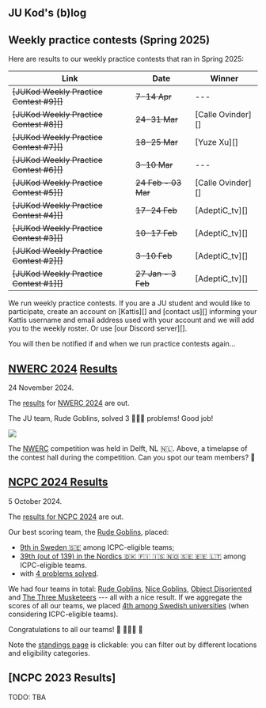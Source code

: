JU Kod's (b)log
---------------


## Weekly practice contests (Spring 2025)

Here are results to our weekly practice contests that ran in Spring 2025:

| Link                                      | Date                | Winner            |
| ----------------------------------------- | ------------------- | ----------------- |
| ~~[JUKod Weekly Practice Contest #9][]~~  | ~~7-14 Apr~~        | ---               |
| ~~[JUKod Weekly Practice Contest #8][]~~  | ~~24-31 Mar~~       | [Calle Ovinder][] |
| ~~[JUKod Weekly Practice Contest #7][]~~  | ~~18-25 Mar~~       | [Yuze Xu][]       |
| ~~[JUKod Weekly Practice Contest #6][]~~  | ~~3-10 Mar~~        | ---               |
| ~~[JUKod Weekly Practice Contest #5][]~~  | ~~24 Feb - 03 Mar~~ | [Calle Ovinder][] |
| ~~[JUKod Weekly Practice Contest #4][]~~  | ~~17-24 Feb~~       | [AdeptiC_tv][]    |
| ~~[JUKod Weekly Practice Contest #3][]~~  | ~~10-17 Feb~~       | [AdeptiC_tv][]    |
| ~~[JUKod Weekly Practice Contest #2][]~~  | ~~3-10 Feb~~        | [AdeptiC_tv][]    |
| ~~[JUKod Weekly Practice Contest #1][]~~  | ~~27 Jan - 3 Feb~~  | [AdeptiC_tv][]    |

We run weekly practice contests.
If you are a JU student and would like to participate,
create an account on [Kattis][] and
[contact us][] informing your Kattis username
and email address used with your account
and we will add you to the weekly roster.
Or use [our Discord server][].

You will then be notified if and when we run practice contests again...


## [NWERC 2024][nwerc-2024] [Results][nwerc-2024-results]

24 November 2024.

The [results][nwerc-2024-results] for [NWERC 2024][nwerc-2024] are out.

The JU team, Rude Goblins, solved 3 🎈🎈🎈 problems!
Good job!

![](https://github.com/user-attachments/assets/b719083b-b6af-4074-85ce-fdf3c9a49633)

The [NWERC][nwerc-2024] competition was held in Delft, NL 🇳🇱.
Above, a timelapse of the contest hall during the competition.
Can you spot our team members?  🤔

[nwerc-2024]: https://2024.nwerc.eu/
[nwerc-2024-results]: https://2024.nwerc.eu/main/scoreboard/


## [NCPC 2024 Results]

5 October 2024.

The [results for NCPC 2024][] are out.

Our best scoring team, the [Rude Goblins][], placed:

* [9th in Sweden 🇸🇪](https://ncpc24.kattis.com/contests/ncpc24/standings?filter=6290)
  among ICPC-eligible teams;
* [39th (out of 139) in the Nordics 🇩🇰 🇫🇮 🇮🇸 🇳🇴 🇸🇪 🇪🇪 🇱🇹](https://ncpc24.kattis.com/contests/ncpc24/standings?filter=6262)
  among ICPC-eligible teams.
* with [4 problems solved](https://open.kattis.com/problem-sources/Nordic%20Collegiate%20Programming%20Contest%20%28NCPC%29%202024?order=difficulty_data).

We had four teams in total:
[Rude Goblins][],
[Nice Goblins][],
[Object Disoriented][] and
[The Three Musketeers][]
--- all with a nice result.
If we aggregate the scores of all our teams,
we placed [4th among Swedish universities](https://ncpc24.kattis.com/contests/ncpc24/standings?filter=6290)
(when considering ICPC-eligible teams).

Congratulations to all our teams! 🎈 👏👏👏 🎉

Note the [standings page][standings-ncpc24] is clickable:
you can filter out by different locations and eligibility categories.

[standings-ncpc24]:      https://ncpc24.kattis.com/contests/ncpc24/standings
[NCPC 2024 Results]:     https://ncpc24.kattis.com/contests/ncpc24/standings
[results for NCPC 2024]: https://ncpc24.kattis.com/contests/ncpc24/standings
[Rude Goblins]:          https://ncpc24.kattis.com/contests/ncpc24/teams/710181
[Nice Goblins]:          https://ncpc24.kattis.com/contests/ncpc24/teams/710349
[Object Disoriented]:    https://ncpc24.kattis.com/contests/ncpc24/teams/710324
[The Three Musketeers]:  https://ncpc24.kattis.com/contests/ncpc24/teams/710223


## [NCPC 2023 Results]

TODO: TBA
